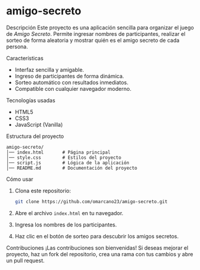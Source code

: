 # amigo-secreto

Descripción
Este proyecto es una aplicación sencilla para organizar el juego de _Amigo Secreto_. Permite ingresar nombres de participantes, realizar el sorteo de forma aleatoria y mostrar quién es el amigo secreto de cada persona.

Características

- Interfaz sencilla y amigable.
- Ingreso de participantes de forma dinámica.
- Sorteo automático con resultados inmediatos.
- Compatible con cualquier navegador moderno.

Tecnologías usadas

- HTML5
- CSS3
- JavaScript (Vanilla)

Estructura del proyecto

```
amigo-secreto/
│── index.html       # Página principal
│── style.css        # Estilos del proyecto
│── script.js        # Lógica de la aplicación
│── README.md        # Documentación del proyecto
```

Cómo usar

1. Clona este repositorio:

   ```bash
   git clone https://github.com/omarcano23/amigo-secreto.git
   ```

2. Abre el archivo `index.html` en tu navegador.

3. Ingresa los nombres de los participantes.

4. Haz clic en el botón de sorteo para descubrir los amigos secretos.

Contribuciones
¡Las contribuciones son bienvenidas! Si deseas mejorar el proyecto, haz un fork del repositorio, crea una rama con tus cambios y abre un pull request.
